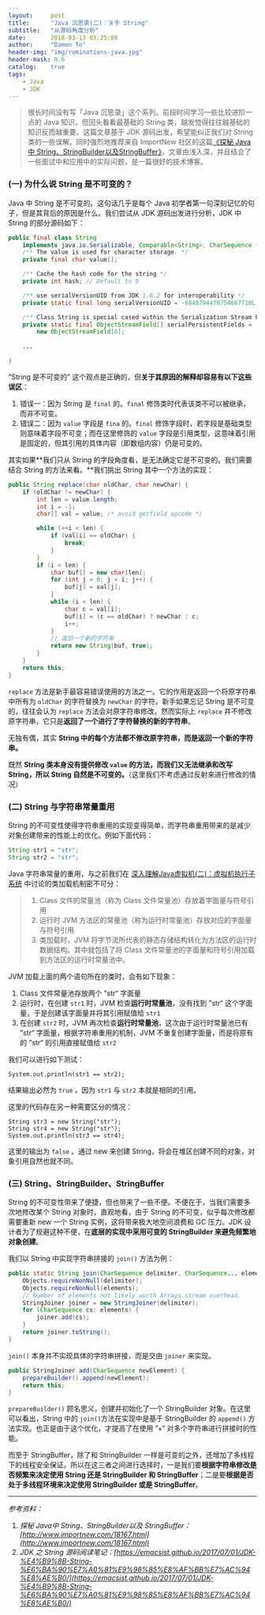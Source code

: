 ```yaml
---
layout:     post
title:      "Java 沉思录(二)：关于 String"
subtitle:   "从源码角度分析"
date:       2018-03-13 03:25:00
author:     "Damon To"
header-img: "img/ruminations-java.jpg"
header-mask: 0.6
catalog:    true
tags:
    - Java
    - JDK
---
```


> 很长时间没有写「Java 沉思录」这个系列。前段时间学习一些比较进阶一点的 Java 知识，但回头看看最基础的 String 类，越发觉得往往越基础的知识反而越重要。这篇文章基于 JDK 源码出发，希望能纠正我们对 String 类的一些误解。同时强烈地推荐来自 ImportNew 社区的这篇[《探秘 Java 中 String、StringBuilder以及StringBuffer》](http://www.importnew.com/18167.html)，文章由浅入深，并且结合了一些面试中和应用中的实际问题，是一篇很好的技术博客。

### (一) 为什么说 String 是不可变的？

Java 中 String 是不可变的。这句话几乎是每个 Java 初学者第一句深刻记忆的句子，但是其背后的原因是什么。我们尝试从 JDK 源码出发进行分析，JDK 中 String 的部分源码如下：

```java
public final class String
    implements java.io.Serializable, Comparable<String>, CharSequence {
    /** The value is used for character storage. */
    private final char value[];

    /** Cache the hash code for the string */
    private int hash; // Default to 0

    /** use serialVersionUID from JDK 1.0.2 for interoperability */
    private static final long serialVersionUID = -6849794470754667710L;

    /** Class String is special cased within the Serialization Stream Protocol. */
    private static final ObjectStreamField[] serialPersistentFields =
        new ObjectStreamField[0];
        
    ...

}
```

“String 是不可变的” 这个观点是正确的，但**关于其原因的解释却容易有以下这些误区**：

1. 错误一：因为 String 是 `final` 的。`final`  修饰类时代表该类不可以被继承，而非不可变。
2. 错误二：因为 `value` 字段是 `fina` 的。`final` 修饰字段时，若字段是基础类型则意味着字段不可变；而在这里修饰的 `value` 字段是引用类型，这意味着引用是固定的，但其引用的具体内容（即数组内容）仍是可变的。

其实如果**我们只从 String 的字段角度看，是无法确定它是不可变的。我们需要结合 String 的方法来看。**我们挑出 String 其中一个方法的实现：

```java
public String replace(char oldChar, char newChar) {
    if (oldChar != newChar) {
        int len = value.length;
        int i = -1;
        char[] val = value; /* avoid getfield opcode */

        while (++i < len) {
            if (val[i] == oldChar) {
                break;
            }
        }
        if (i < len) {
            char buf[] = new char[len];
            for (int j = 0; j < i; j++) {
                buf[j] = val[j];
            }
            while (i < len) {
                char c = val[i];
                buf[i] = (c == oldChar) ? newChar : c;
                i++;
            }
            // 返回一个新的字符串
            return new String(buf, true);
        }
    }
    return this;
}
```

`replace` 方法是新手最容易错误使用的方法之一。它的作用是返回一个将原字符串中所有为 `oldChar` 的字符替换为 `newChar` 的字符。新手如果忘记 String 是不可变的，往往会认为 `replace` 方法会对原字符串修改。然而实际上 `replace` 并不修改原字符串，它只是**返回了一个进行了字符替换的新的字符串**。

无独有偶，其实 **String 中的每个方法都不修改原字符串，而是返回一个新的字符串。**

既然 **String 类本身没有提供修改 `value` 的方法，而我们又无法继承和改写 String，所以 String 自然是不可变的。**（这里我们不考虑通过反射来进行修改的情况）

### (二) String 与字符串常量重用

String 的不可变性使得字符串重用的实现变得简单，而字符串重用带来的是减少对象创建带来的性能上的优化。例如下面代码：

```java
String str1 = "str";
String str2 = "str";
```

Java 字符串常量的重用，与之前我们在 [深入理解Java虚拟机(二)：虚拟机执行子系统](http://splitmusic.cn/2017/12/17/java-virtual-machine-2/) 中讨论的类加载机制密不可分：

>1. Class 文件的常量池（称为 Class 文件常量池）存放着字面量与符号引用
>2. 运行时 JVM 方法区的常量池（称为运行时常量池）存放对应的字面量与符号引用
>3. 类加载时，JVM 将字节流所代表的静态存储结构转化为方法区的运行时数据结构。其中就包括了将 Class 文件常量池的字面量和符号引用加载到方法区的运行时常量池中。

JVM 加载上面的两个语句所在的类时，会有如下现象：

1. Class 文件常量池存放两个 ”str“ 字面量
2. 运行时，在创建 `str1` 时，JVM 检查**运行时常量池**，没有找到 ”str“ 这个字面量，于是创建该字面量并将其引用赋值给 `str1` 
3. 在创建 `str2` 时，JVM 再次检查**运行时常量池**，这次由于运行时常量池已有 ”str“ 字面量，根据字符串重用的机制，JVM 不重复创建字面量，而是将原有的 ”str“ 的引用直接赋值给 `str2` 

我们可以进行如下测试：

```
System.out.println(str1 == str2);
```

结果输出必然为 `true` ，因为 `str1` 与 `str2` 本就是相同的引用。 

这里的代码存在另一种需要区分的情况：

```
String str3 = new String("str");
String str4 = new String("str");
System.out.println(str3 == str4);
```

这里的输出为 `false` 。通过 new 来创建 String，将会在堆区创建不同的对象，对象引用自然也就不同。

### (三) String、StringBuilder、StringBuffer

String 的不可变性带来了便捷，但也带来了一些不便。不便在于，当我们需要多次地修改某个 String 对象时，直观地看，由于 String 的不可变，似乎每次修改都需要重新 new 一个 String 实例，这将带来极大地空间浪费和 GC 压力。JDK 设计者为了规避这种不便，在**底层的实现中采用可变的 StringBuilder 来避免频繁地对象创建**。

我们以 String 中实现字符串拼接的 `join()` 方法为例：

```java
public static String join(CharSequence delimiter, CharSequence... elements) {
    Objects.requireNonNull(delimiter);
    Objects.requireNonNull(elements);
    // Number of elements not likely worth Arrays.stream overhead.
    StringJoiner joiner = new StringJoiner(delimiter);
    for (CharSequence cs: elements) {
        joiner.add(cs);
    }
    return joiner.toString();
}
```

 `join()` 本身并不实现具体的字符串拼接，而是交由 `joiner` 来实现。

```java
public StringJoiner add(CharSequence newElement) {
    prepareBuilder().append(newElement);
    return this;
}
```

`prepareBuilder()` 顾名思义，创建并初始化了一个 StringBuilder 对象。在这里可以看出，String 中的 `join()`方法在实现中是基于 StringBuilder 的 `append()` 方法实现。也正是由于这个优化，才提高了在使用 ”+“ 对多个字符串进行拼接时的性能。

而至于 StringBuffer，除了和 StringBuilder 一样是可变的之外，还增加了多线程下的线程安全保证。所以在这三者之间进行选择时，一是我们要**根据字符串修改是否频繁来决定使用 String 还是 StringBuilder 和 StringBuffer**；二是要**根据是否处于多线程环境来决定使用 StringBuilder 或是 StringBuffer**。

------

*参考资料：*

1. *探秘 Java中 String、StringBuilder以及 StringBuffer： [http://www.importnew.com/18167.html](http://www.importnew.com/18167.html)*
2. *JDK 之 String 源码阅读笔记：[https://emacsist.github.io/2017/07/01/JDK-%E4%B9%8B-String-%E6%BA%90%E7%A0%81%E9%98%85%E8%AF%BB%E7%AC%94%E8%AE%B0/](https://emacsist.github.io/2017/07/01/JDK-%E4%B9%8B-String-%E6%BA%90%E7%A0%81%E9%98%85%E8%AF%BB%E7%AC%94%E8%AE%B0/)*


